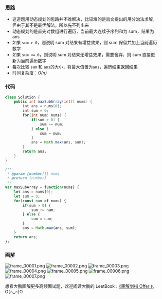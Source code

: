 ### 思路
- 这道题用动态规划的思路并不难解决，比较难的是后文提出的用分治法求解，但由于其不是最优解法，所以先不列出来
- 动态规划的是首先对数组进行遍历，当前最大连续子序列和为 sum，结果为 ans
- 如果 `sum > 0`，则说明 sum 对结果有增益效果，则 sum 保留并加上当前遍历数字
- 如果 `sum <= 0`，则说明 sum 对结果无增益效果，需要舍弃，则 sum 直接更新为当前遍历数字
- 每次比较 `sum` 和 `ans`的大小，将最大值置为`ans`，遍历结束返回结果
- 时间复杂度：*O(n)*

### 代码

```Java []
class Solution {
    public int maxSubArray(int[] nums) {
        int ans = nums[0];
        int sum = 0;
        for(int num: nums) {
            if(sum > 0) {
                sum += num;
            } else {
                sum = num;
            }
            ans = Math.max(ans, sum);
        }
        return ans;
    }
}
```
```JavaScript []
/**
 * @param {number[]} nums
 * @return {number}
 */
var maxSubArray = function(nums) {
    let ans = nums[0];
    let sum = 0;
    for(const num of nums) {
        if(sum > 0) {
            sum += num;
        } else {
            sum = num;
        }
        ans = Math.max(ans, sum);
    }
    return ans;
};
```

### 画解

 ![frame_00001.png](https://pic.leetcode-cn.com/5082ef660cbebc30f78132b2a601bc6162e949b5c7db870ed93dadaa239bf186-frame_00001.png) ![frame_00002.png](https://pic.leetcode-cn.com/536396242aa004db7d2f452a4e086f6a6206d34c6e0f5b58afbdd02fd612e483-frame_00002.png) ![frame_00003.png](https://pic.leetcode-cn.com/cc6f2cff9987a15eb89efdde5cc514ad86f7130363b354648bbdd21cda0f0149-frame_00003.png) ![frame_00004.png](https://pic.leetcode-cn.com/bfc0323d803c8e9187a9720fb6090c7d66b36e4f7181079ea2393cf9679b3357-frame_00004.png) ![frame_00005.png](https://pic.leetcode-cn.com/db069750648b466132ea9aa33d11046b96d2bc1e346786ed3c71d54403aad881-frame_00005.png) ![frame_00006.png](https://pic.leetcode-cn.com/8b2decc121da8dc40bf4d9e33ca2725d9817575561d6fe43e78164f495948719-frame_00006.png) ![frame_00007.png](https://pic.leetcode-cn.com/6066aeaab4824c63b924c845611deb73e2cec2da53b4c6dd0eb9769c77323668-frame_00007.png) 

想看大鹏画解更多高频面试题，欢迎阅读大鹏的 LeetBook：[《画解剑指 Offer 》](https://leetcode-cn.com/leetbook/detail/illustrate-lcof/)，O(∩_∩)O